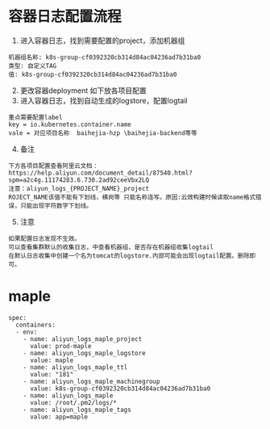 # 容器日志配置流程
1. 进入容器日志，找到需要配置的project，添加机器组
```
机器组名称: k8s-group-cf0392320cb314d84ac04236ad7b31ba0
类型: 自定义TAG
值: k8s-group-cf0392320cb314d84ac04236ad7b31ba0
```
2. 更改容器deployment 如下放各项目配置
3. 进入容器日志，找到自动生成的logstore，配置logtail
```
重点需要配置label
key = io.kubernetes.container.name
vale = 对应项目名称  baihejia-hzp \baihejia-backend等等
```
4. 备注
```
下方各项目配置查看阿里云文档：https://help.aliyun.com/document_detail/87540.html?spm=a2c4g.11174283.6.730.2ad92ceeVbx2LQ
注意：aliyun_logs_{PROJECT_NAME}_project
ROJECT_NAME该值不能有下划线，横岗等 只能名称连写。原因:云效构建时候读取name格式错误，只能出现字符数字下划线。
```
5. 注意
```
如果配置日志发现不生效。
可以查看集群默认的收集日志，中查看机器组，是否存在机器组收集logtail
在默认日志收集中创建一个名为tomcat的logstore.内部可能会出现logtail配置。删除即可。
```
# maple
    spec:
      containers:
      - env:
        - name: aliyun_logs_maple_project
          value: prod-maple
        - name: aliyun_logs_maple_logstore
          value: maple
        - name: aliyun_logs_maple_ttl
          value: "181"
        - name: aliyun_logs_maple_machinegroup
          value: k8s-group-cf0392320cb314d84ac04236ad7b31ba0
        - name: aliyun_logs_maple
          value: /root/.pm2/logs/*
        - name: aliyun_logs_maple_tags
          value: app=maple
        